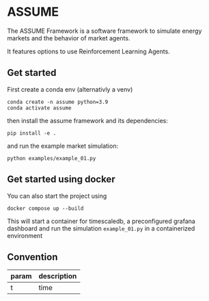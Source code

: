 # ASSUME

The ASSUME Framework is a software framework to simulate energy markets and the behavior of market agents.

It features options to use Reinforcement Learning Agents.

## Get started

First create a conda env (alternativly a venv)

```
conda create -n assume python=3.9
conda activate assume
```

then install the assume framework and its dependencies:

```
pip install -e .
```

and run the example market simulation:

```
python examples/example_01.py
```

## Get started using docker

You can also start the project using 

```
docker compose up --build
```

This will start a container for timescaledb, a preconfigured grafana dashboard and run the simulation `example_01.py` in a containerized environment

## Convention

| param | description |
|-------|-------------|
| t     | time        |
